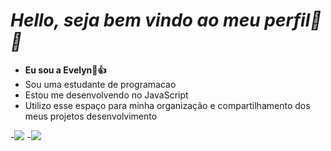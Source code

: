 # *Hello, seja bem vindo ao meu perfil🦔🦄*
- **Eu sou a Evelyn🦖👍**
- Sou uma estudante de programacao 
- Estou me desenvolvendo no JavaScript
- Utilizo esse espaço para minha organização e compartilhamento dos meus projetos desenvolvimento

-![](https://media1.tenor.com/m/Kh8ZiE1lj6IAAAAd/ordem-paranormal.gif)
-![](https://media1.tenor.com/m/epTg_-mwr6wAAAAC/emerge-jurassic-world-camp-cretaceous.gif)
